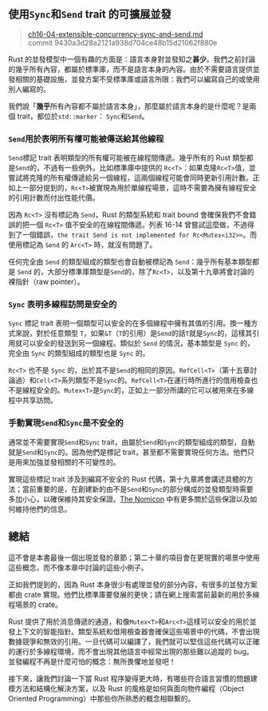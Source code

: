 ## 使用`Sync`和`Send` trait 的可擴展並發

> [ch16-04-extensible-concurrency-sync-and-send.md](https://github.com/rust-lang/book/blob/master/second-edition/src/ch16-04-extensible-concurrency-sync-and-send.md)
> <br>
> commit 9430a3d28a2121a938d704ce48b15d21062f880e

Rust 的並發模型中一個有趣的方面是：語言本身對並發知之**甚少**。我們之前討論的幾乎所有內容，都屬於標準庫，而不是語言本身的內容。由於不需要語言提供並發相關的基礎設施，並發方案不受標準庫或語言所限：我們可以編寫自己的或使用別人編寫的。

我們說「**幾乎**所有內容都不屬於語言本身」，那麼屬於語言本身的是什麼呢？是兩個 trait，都位於`std::marker`： `Sync`和`Send`。

### `Send`用於表明所有權可能被傳送給其他線程

`Send`標記 trait 表明類型的所有權可能被在線程間傳遞。幾乎所有的 Rust 類型都是`Send`的，不過有一些例外。比如標準庫中提供的 `Rc<T>`：如果克隆`Rc<T>`值，並嘗試將克隆的所有權傳遞給另一個線程，這兩個線程可能會同時更新引用計數。正如上一部分提到的，`Rc<T>`被實現為用於單線程場景，這時不需要為擁有線程安全的引用計數而付出性能代價。

因為 `Rc<T>` 沒有標記為 `Send`，Rust 的類型系統和 trait bound 會確保我們不會錯誤的把一個 `Rc<T>` 值不安全的在線程間傳遞。列表 16-14 曾嘗試這麼做，不過得到了一個錯誤，`the trait Send is not implemented for Rc<Mutex<i32>>`。而使用標記為 `Send` 的 `Arc<T>` 時，就沒有問題了。

任何完全由 `Send` 的類型組成的類型也會自動被標記為 `Send`：幾乎所有基本類型都是 `Send` 的，大部分標準庫類型是`Send`的，除了`Rc<T>`，以及第十九章將會討論的裸指針（raw pointer）。

### `Sync` 表明多線程訪問是安全的

`Sync` 標記 trait 表明一個類型可以安全的在多個線程中擁有其值的引用。換一種方式來說，對於任意類型 `T`，如果`&T`（`T`的引用）是`Send`的話`T`就是`Sync`的，這樣其引用就可以安全的發送到另一個線程。類似於 `Send` 的情況，基本類型是 `Sync` 的，完全由 `Sync` 的類型組成的類型也是 `Sync` 的。

`Rc<T>` 也不是 `Sync` 的，出於其不是`Send`的相同的原因。`RefCell<T>`（第十五章討論過）和`Cell<T>`系列類型不是`Sync`的。`RefCell<T>`在運行時所進行的借用檢查也不是線程安全的。`Mutex<T>`是`Sync`的，正如上一部分所講的它可以被用來在多線程中共享訪問。

### 手動實現`Send`和`Sync`是不安全的

通常並不需要實現`Send`和`Sync` trait，由屬於`Send`和`Sync`的類型組成的類型，自動就是`Send`和`Sync`的。因為他們是標記 trait，甚至都不需要實現任何方法。他們只是用來加強並發相關的不可變性的。

實現這些標記 trait 涉及到編寫不安全的 Rust 代碼，第十九章將會講述具體的方法；當前重要的是，在創建新的由不是`Send`和`Sync`的部分構成的並發類型時需要多加小心，以確保維持其安全保證。[The Nomicon] 中有更多關於這些保證以及如何維持他們的信息。

[The Nomicon]: https://doc.rust-lang.org/stable/nomicon/

## 總結

這不會是本書最後一個出現並發的章節；第二十章的項目會在更現實的場景中使用這些概念，而不像本章中討論的這些小例子。

正如我們提到的，因為 Rust 本身很少有處理並發的部分內容，有很多的並發方案都由 crate 實現。他們比標準庫要發展的更快；請在網上搜索當前最新的用於多線程場景的 crate。

Rust 提供了用於消息傳遞的通道，和像`Mutex<T>`和`Arc<T>`這樣可以安全的用於並發上下文的智能指針。類型系統和借用檢查器會確保這些場景中的代碼，不會出現數據競爭和無效的引用。一旦代碼可以編譯了，我們就可以堅信這些代碼可以正確的運行於多線程環境，而不會出現其他語言中經常出現的那些難以追蹤的 bug。並發編程不再是什麼可怕的概念：無所畏懼地並發吧！

接下來，讓我們討論一下當 Rust 程序變得更大時，有哪些符合語言習慣的問題建模方法和結構化解決方案，以及 Rust 的風格是如何與面向物件編程（Object Oriented Programming）中那些你所熟悉的概念相聯繫的。